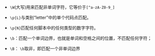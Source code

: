 





- `\W`(大写)用来匹配非单词字符，它等价于`[^a-zA-Z0-9_]`
- `\p{L}`与类别“letter”中的单个代码点匹配。
- `\p{N}`匹配任何脚本中的任何类型的数字字符。

- `\b`：匹配一个单词边界，也就是单词和空格之间的位置，不匹配任何字符；
- `\B`： `\b`取非，即匹配一个非单词边界